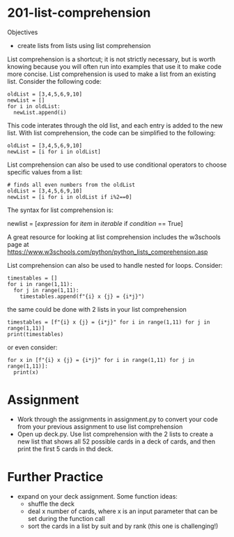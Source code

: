 # 201-list-comprehension

Objectives
* create lists from lists using list comprehension

List comprehension is a shortcut; it is not strictly necessary, but is worth knowing because you will often run into examples that use it to make code more concise.  List comprehension is used to make a list from an existing list.  Consider the following code:

```
oldList = [3,4,5,6,9,10]
newList = []
for i in oldList:
  newList.append(i)
```

This code interates through the old list, and each entry is added to the new list.  With list comprehension, the code can be simplified to the following:
```
oldList = [3,4,5,6,9,10]
newList = [i for i in oldList]
```

List comprehension can also be used to use conditional operators to choose specific values from a list:
```
# finds all even numbers from the oldList
oldList = [3,4,5,6,9,10]
newList = [i for i in oldList if i%2==0]
```


The syntax for list comprehension is:

newlist = [*expression* for *item* in *iterable* if *condition* == True]
 
A great resource for looking at list comprehension includes the w3schools page at https://www.w3schools.com/python/python_lists_comprehension.asp

List comprehension can also be used to handle nested for loops.  Consider:
```
timestables = []
for i in range(1,11):
  for j in range(1,11):
    timestables.append(f"{i} x {j} = {i*j}")
```
the same could be done with 2 lists in your list comprehension
```
timestables = [f"{i} x {j} = {i*j}" for i in range(1,11) for j in range(1,11)]
print(timestables)
```
or even consider:
```
for x in [f"{i} x {j} = {i*j}" for i in range(1,11) for j in range(1,11)]:
  print(x)
```

# Assignment
* Work through the assignments in assignment.py to convert your code from your previous assignment to use list comprehension
* Open up deck.py.  Use list comprehension with the 2 lists to create a new list that shows all 52 possible cards in a deck of cards, and then print the first 5 cards in thd deck.

# Further Practice
* expand on your deck assignment. Some function ideas:
    * shuffle the deck
    * deal x number of cards, where x is an input parameter that can be set during the function call
    * sort the cards in a list by suit and by rank (this one is challenging!)
